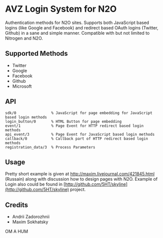 AVZ Login System for N2O
========================

Authentication methods for N2O sites. Supports both JavaScript based
logins (like Google and Facebook) and redirect based OAuth logins (Twitter, Github)
in a sane and simple manner. Compatible with but not limited to Nitrogen and N2O.

Supported Methods
-----------------

* Twitter
* Google
* Facebook
* Github
* Microsoft

API
---

    sdk/0                % JavaScript for page embedding for JavaScript based login methods
    login_button/0       % HTML Button for page embedding
    event/1              % Page Event for HTTP redirect based login methods
    api_event/3          % Page Event for JavaScript based login methods
    callback/0           % Callback part of HTTP redirect based login methods
    registration_data/3  % Process Parameters
    
Usage
-----

Pretty short example is given at http://maxim.livejournal.com/421845.html (Russain) along
with discussion how to design pages with N2O. Example of Login also could be found in [http://github.com/5HT/skyline](http://github.com/5HT/skyline) project.

Credits
-------

* Andrii Zadorozhnii
* Maxim Sokhatsky

OM A HUM
